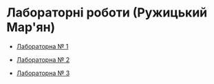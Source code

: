 # Лабораторні роботи (Ружицький Мар'ян)

* [Лабораторна № 1](https://github.com/Marianruzhyrskyi/DevLabs/tree/master/lab_1)

* [Лабораторна № 2](https://github.com/Marianruzhyrskyi/DevLabs/tree/master/lab_2)

* [Лабораторна № 3](https://github.com/Marianruzhyrskyi/DevLabs/tree/master/lab_3)
